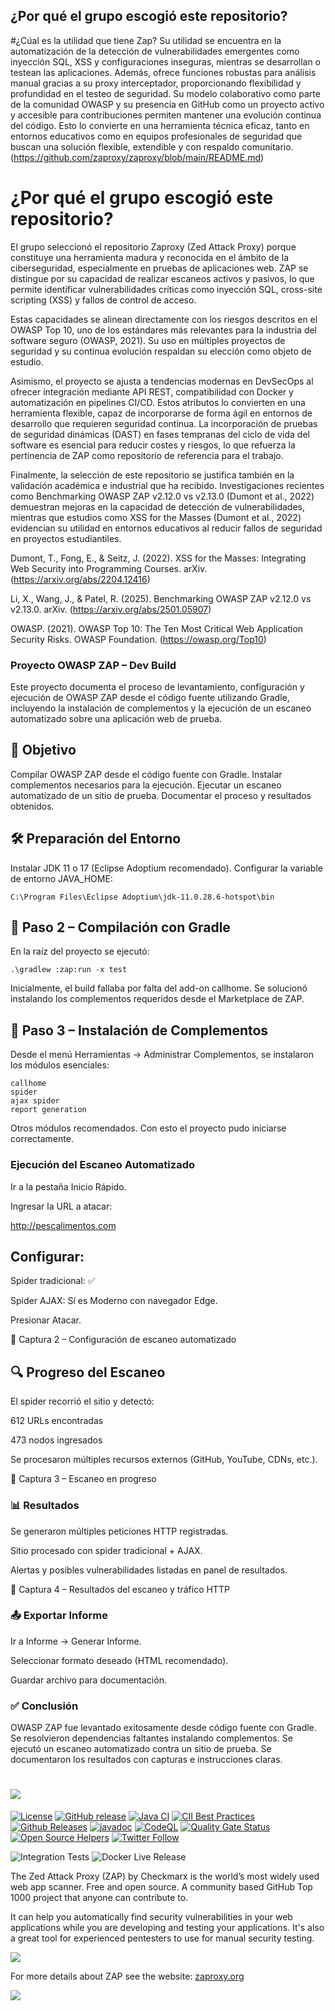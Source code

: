 ## ¿Por qué el grupo escogió este repositorio?

#¿Cúal es la utilidad que tiene Zap?
Su utilidad se encuentra en la automatización de la detección de vulnerabilidades emergentes como inyección SQL, XSS y configuraciones inseguras, mientras se desarrollan o testean las aplicaciones. 
Además, ofrece funciones robustas para análisis manual gracias a su proxy interceptador, proporcionando flexibilidad y profundidad en el testeo de seguridad.
Su modelo colaborativo como parte de la comunidad OWASP y su presencia en GitHub como un proyecto activo y accesible para contribuciones permiten mantener una evolución continua del código. Esto lo convierte en una herramienta técnica eficaz, tanto en entornos educativos como en equipos profesionales de seguridad que buscan una solución flexible, extendible y con respaldo comunitario.
(https://github.com/zaproxy/zaproxy/blob/main/README.md)

# ¿Por qué el grupo escogió este repositorio?

El grupo seleccionó el repositorio Zaproxy (Zed Attack Proxy) porque constituye una herramienta madura y reconocida en el ámbito de la ciberseguridad, especialmente en pruebas de aplicaciones web. ZAP se distingue por su capacidad de realizar escaneos activos y pasivos, lo que permite identificar vulnerabilidades críticas como inyección SQL, cross-site scripting (XSS) y fallos de control de acceso. 

Estas capacidades se alinean directamente con los riesgos descritos en el OWASP Top 10, uno de los estándares más relevantes para la industria del software seguro (OWASP, 2021). Su uso en múltiples proyectos de seguridad y su continua evolución respaldan su elección como objeto de estudio.

Asimismo, el proyecto se ajusta a tendencias modernas en DevSecOps al ofrecer integración mediante API REST, compatibilidad con Docker y automatización en pipelines CI/CD. Estos atributos lo convierten en una herramienta flexible, capaz de incorporarse de forma ágil en entornos de desarrollo que requieren seguridad continua. La incorporación de pruebas de seguridad dinámicas (DAST) en fases tempranas del ciclo de vida del software es esencial para reducir costes y riesgos, lo que refuerza la pertinencia de ZAP como repositorio de referencia para el trabajo.

Finalmente, la selección de este repositorio se justifica también en la validación académica e industrial que ha recibido. Investigaciones recientes como Benchmarking OWASP ZAP v2.12.0 vs v2.13.0 (Dumont et al., 2022) demuestran mejoras en la capacidad de detección de vulnerabilidades, mientras que estudios como XSS for the Masses (Dumont et al., 2022) evidencian su utilidad en entornos educativos al reducir fallos de seguridad en proyectos estudiantiles.

Dumont, T., Fong, E., & Seitz, J. (2022). XSS for the Masses: Integrating Web Security into Programming Courses. arXiv.(https://arxiv.org/abs/2204.12416)

Li, X., Wang, J., & Patel, R. (2025). Benchmarking OWASP ZAP v2.12.0 vs v2.13.0. arXiv. (https://arxiv.org/abs/2501.05907)

OWASP. (2021). OWASP Top 10: The Ten Most Critical Web Application Security Risks. OWASP Foundation. (https://owasp.org/Top10)

### Proyecto OWASP ZAP – Dev Build

Este proyecto documenta el proceso de levantamiento, configuración y ejecución de OWASP ZAP desde el código fuente utilizando Gradle, incluyendo la instalación de complementos y la ejecución de un escaneo automatizado sobre una aplicación web de prueba.

## 📌 Objetivo

Compilar OWASP ZAP desde el código fuente con Gradle.
Instalar complementos necesarios para la ejecución.
Ejecutar un escaneo automatizado de un sitio de prueba.
Documentar el proceso y resultados obtenidos.

## 🛠️ Preparación del Entorno

Instalar JDK 11 o 17 (Eclipse Adoptium recomendado).
Configurar la variable de entorno JAVA_HOME:
```
C:\Program Files\Eclipse Adoptium\jdk-11.0.28.6-hotspot\bin
```

## 🔹 Paso 2 – Compilación con Gradle

En la raíz del proyecto se ejecutó:
```
.\gradlew :zap:run -x test
```

Inicialmente, el build fallaba por falta del add-on callhome.
Se solucionó instalando los complementos requeridos desde el Marketplace de ZAP.

## 🔹 Paso 3 – Instalación de Complementos

Desde el menú Herramientas → Administrar Complementos, se instalaron los módulos esenciales:
```
callhome
spider
ajax spider
report generation
```
Otros módulos recomendados.
Con esto el proyecto pudo iniciarse correctamente.

### Ejecución del Escaneo Automatizado

Ir a la pestaña Inicio Rápido.

Ingresar la URL a atacar:

http://pescalimentos.com


## Configurar:

Spider tradicional: ✅

Spider AJAX: Sí es Moderno con navegador Edge.

Presionar Atacar.

📸 Captura 2 – Configuración de escaneo automatizado


## 🔍 Progreso del Escaneo

El spider recorrió el sitio y detectó:

612 URLs encontradas

473 nodos ingresados

Se procesaron múltiples recursos externos (GitHub, YouTube, CDNs, etc.).

📸 Captura 3 – Escaneo en progreso


### 📊 Resultados

Se generaron múltiples peticiones HTTP registradas.

Sitio procesado con spider tradicional + AJAX.

Alertas y posibles vulnerabilidades listadas en panel de resultados.

📸 Captura 4 – Resultados del escaneo y tráfico HTTP


### 📤 Exportar Informe

Ir a Informe → Generar Informe.

Seleccionar formato deseado (HTML recomendado).

Guardar archivo para documentación.

### ✅ Conclusión

OWASP ZAP fue levantado exitosamente desde código fuente con Gradle.
Se resolvieron dependencias faltantes instalando complementos.
Se ejecutó un escaneo automatizado contra un sitio de prueba.
Se documentaron los resultados con capturas e instrucciones claras.

# [![](https://raw.githubusercontent.com/wiki/zaproxy/zaproxy/images/zap-by-checkmarx.png)](https://www.zaproxy.org)
[![License](https://img.shields.io/badge/license-Apache%202-4EB1BA.svg)](https://www.apache.org/licenses/LICENSE-2.0.html)
[![GitHub release](https://img.shields.io/github/release/zaproxy/zaproxy.svg)](https://www.zaproxy.org/download/)
[![Java CI](https://github.com/zaproxy/zaproxy/actions/workflows/ci.yml/badge.svg)](https://github.com/zaproxy/zaproxy/actions/workflows/ci.yml)
[![CII Best Practices](https://bestpractices.coreinfrastructure.org/projects/24/badge)](https://bestpractices.coreinfrastructure.org/projects/24)
[![Github Releases](https://img.shields.io/github/downloads/zaproxy/zaproxy/latest/total.svg?maxAge=2592000)](https://zapbot.github.io/zap-mgmt-scripts/downloads.html)
[![javadoc](https://javadoc.io/badge2/org.zaproxy/zap/javadoc.svg)](https://javadoc.io/doc/org.zaproxy/zap)
[![CodeQL](https://github.com/zaproxy/zaproxy/actions/workflows/codeql.yml/badge.svg)](https://github.com/zaproxy/zaproxy/actions/workflows/codeql.yml)
[![Quality Gate Status](https://sonarcloud.io/api/project_badges/measure?project=zaproxy_zaproxy&metric=alert_status)](https://sonarcloud.io/dashboard?id=zaproxy_zaproxy)
[![Open Source Helpers](https://www.codetriage.com/zaproxy/zaproxy/badges/users.svg)](https://www.codetriage.com/zaproxy/zaproxy)
[![Twitter Follow](https://img.shields.io/twitter/follow/zaproxy.svg?style=social&label=Follow&maxAge=2592000)](https://twitter.com/zaproxy)

![Integration Tests](https://github.com/zaproxy/zaproxy/actions/workflows/run-integration-tests.yml/badge.svg)
![Docker Live Release](https://github.com/zaproxy/zaproxy/actions/workflows/release-live-docker.yml/badge.svg)

The Zed Attack Proxy (ZAP) by Checkmarx is the world’s most widely used web app scanner. 
Free and open source. A community based GitHub Top 1000 project that anyone can contribute to.

It can help you automatically find security vulnerabilities in your web applications while you are developing and testing your applications. 
It's also a great tool for experienced pentesters to use for manual security testing.

[![](https://raw.githubusercontent.com/wiki/zaproxy/zaproxy/images/ZAP-Download.png)](https://www.zaproxy.org/download/)

For more details about ZAP see the website: [zaproxy.org](https://www.zaproxy.org/)

[![](https://raw.githubusercontent.com/wiki/zaproxy/zaproxy/images/zap-website.png)](https://www.zaproxy.org/)
